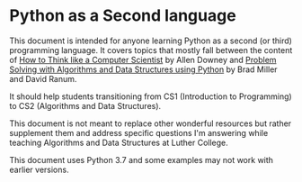 # Python as a Second language

This document is intended for anyone learning Python as a second (or third) programming language. It covers topics that mostly fall between the content of [How to Think like a Computer Scientist](https://runestone.academy/runestone/static/thinkcspy/index.html) by Allen Downey and [Problem Solving with Algorithms and Data Structures using Python](https://runestone.academy/runestone/static/pythonds/index.html) by Brad Miller and David Ranum.

It should help students transitioning from CS1 (Introduction to Programming) to CS2 (Algorithms and Data Structures).

This document is not meant to replace other wonderful resources but rather supplement them and address specific questions I'm answering while teaching Algorithms and Data Structures at Luther College.

This document uses Python 3.7 and some examples may not work with earlier versions.
